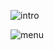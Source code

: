![intro](https://user-images.githubusercontent.com/78830017/135263913-a6cbb812-73e0-44b3-9664-0c78e5a22103.png)

![menu](https://user-images.githubusercontent.com/78830017/135264188-1b63702d-60a6-46f5-88a5-559fcb5ab3af.png)
